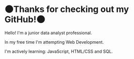 # 🌑Thanks for checking out my GitHub!🌑

<p>
        Hello!
 I'm a junior data analyst professional. 

In my free time I'm attempting Web Development.

I'm actively learning:
JavaScript, HTML/CSS and SQL.
</p>
